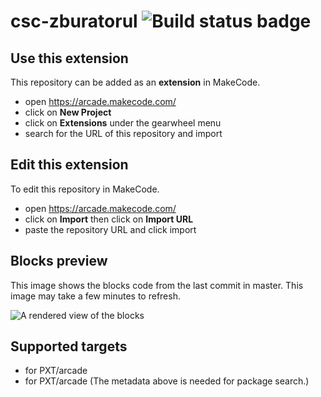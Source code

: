 # csc-zburatorul ![Build status badge](https://github.com/ngabyn/csc-zburatorul/workflows/MakeCode/badge.svg)



## Use this extension

This repository can be added as an **extension** in MakeCode.

* open https://arcade.makecode.com/
* click on **New Project**
* click on **Extensions** under the gearwheel menu
* search for the URL of this repository and import

## Edit this extension

To edit this repository in MakeCode.

* open https://arcade.makecode.com/
* click on **Import** then click on **Import URL**
* paste the repository URL and click import

## Blocks preview

This image shows the blocks code from the last commit in master.
This image may take a few minutes to refresh.

![A rendered view of the blocks](https://github.com/ngabyn/csc-zburatorul/raw/master/.makecode/blocks.png)

## Supported targets

* for PXT/arcade
* for PXT/arcade
(The metadata above is needed for package search.)

